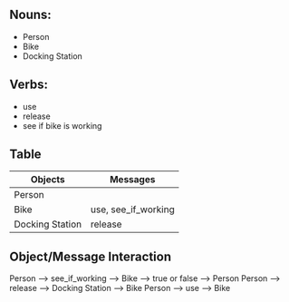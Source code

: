 
## Nouns:
- Person
- Bike
- Docking Station

## Verbs:
- use
- release
- see if bike is working

## Table
|Objects         |Messages      |
|----------------|--------------|
|Person          |                   |
|Bike            |use, see_if_working|
|Docking Station |release       |

## Object/Message Interaction
Person --> see_if_working --> Bike --> true or false --> Person
Person --> release --> Docking Station --> Bike
Person --> use --> Bike
